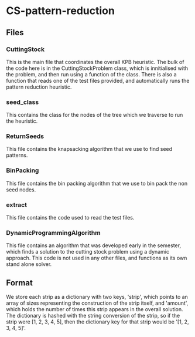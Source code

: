 # CS-pattern-reduction

## Files
### CuttingStock
This is the main file that coordinates the overall KPB heuristic.
The bulk of the code here is in the CuttingStockProblem class, which is innitialised with the problem, and then run using a function of the class.
There is also a function that reads one of the test files provided, and automatically runs the pattern reduction heuristic.

### seed_class
This contains the class for the nodes of the tree which we traverse to run the heuristic. 

### ReturnSeeds
This file contains the knapsacking algorithm that we use to find seed patterns.

### BinPacking
This file contains the bin packing algorithm that we use to bin pack the non seed nodes.

### extract
This file contains the code used to read the test files.

### DynamicProgrammingAlgorithm
This file contains an algorithm that was developed early in the semester, which finds a solution to the cutting stock problem using a dynamic approach.
This code is not used in any other files, and functions as its own stand alone solver.

## Format
We store each strip as a dictionary with two keys, 'strip', which points to an array of sizes representing the construction of the strip itself, and 'amount', which holds the number of times this strip appears in the overall solution.
The dictionary is hashed with the string conversion of the strip, so if the strip were [1, 2, 3, 4, 5], then the dictionary key for that strip would be '[1, 2, 3, 4, 5]'.
